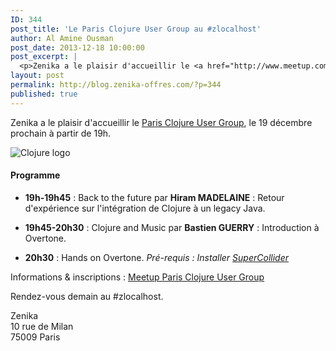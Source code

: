 ```yaml
---
ID: 344
post_title: 'Le Paris Clojure User Group au #zlocalhost'
author: Al Amine Ousman
post_date: 2013-12-18 10:00:00
post_excerpt: |
  <p>Zenika a le plaisir d'accueillir le <a href="http://www.meetup.com/Paris-Clojure-User-Group/">Paris Clojure User Group</a>, le 19 décembre prochain à partir de 19h.</p>
layout: post
permalink: http://blog.zenika-offres.com/?p=344
published: true
---
```

<p>Zenika a le plaisir d'accueillir le <a href="http://www.meetup.com/Paris-Clojure-User-Group/">Paris Clojure User Group</a>, le 19 décembre prochain à partir de 19h.</p>
<!--more-->
<p><img src="/wp-content/uploads/2015/07/clojure.png" alt="Clojure logo" style="display:block; margin:0 auto;" title="Clojure logo" /></p> <h4>Programme</h4> <ul> <li><strong>19h-19h45</strong>&nbsp;: Back to the future par <strong> Hiram MADELAINE</strong>&nbsp;: Retour d'expérience sur l'intégration de Clojure à un legacy Java.</li> </ul> <ul> <li><strong>19h45-20h30</strong>&nbsp;: Clojure and Music par <strong>Bastien GUERRY</strong>&nbsp;: Introduction à Overtone.</li> </ul> <ul> <li><strong>20h30</strong>&nbsp;: Hands on Overtone. <em>Pré-requis&nbsp;: Installer <a href="http://supercollider.sourceforge.net/downloads/">SuperCollider</a></em></li> </ul> <p>Informations &amp; inscriptions&nbsp;: <a href="http://www.meetup.com/Paris-Clojure-User-Group/events/151838852/">Meetup Paris Clojure User Group</a></p> <p>Rendez-vous demain au #zlocalhost.</p> <p>Zenika<br />
10 rue de Milan<br />
75009 Paris</p>